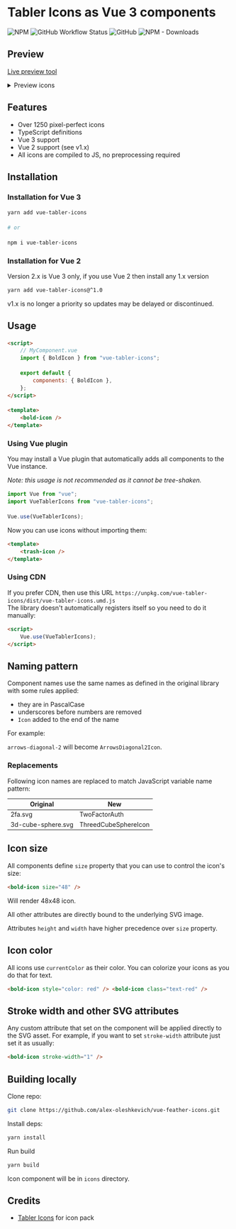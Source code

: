 # Tabler Icons as Vue 3 components

![NPM](https://img.shields.io/npm/v/vue-tabler-icons)
![GitHub Workflow Status](https://img.shields.io/github/workflow/status/alex-oleshkevich/vue-tabler-icons/Test)
![GitHub](https://img.shields.io/github/license/alex-oleshkevich/vue-tabler-icons)
![NPM - Downloads](https://img.shields.io/npm/dm/vue-tabler-icons)


## Preview

[Live preview tool](https://tabler-icons.io/)

<details>
    <summary>Preview icons</summary>
    <p>
    
![Tabler Icons](https://raw.githubusercontent.com/tabler/tabler-icons/master/.github/icons.png)

    </p>

</details>

## Features

-   Over 1250 pixel-perfect icons
-   TypeScript definitions
-   Vue 3 support
-   Vue 2 support (see v1.x)
-   All icons are compiled to JS, no preprocessing required

## Installation

### Installation for Vue 3

```bash
yarn add vue-tabler-icons

# or

npm i vue-tabler-icons
```

### Installation for Vue 2

Version 2.x is Vue 3 only, if you use Vue 2 then install any 1.x version

```bash
yarn add vue-tabler-icons@^1.0
```

v1.x is no longer a priority so updates may be delayed or discontinued.

## Usage

```html
<script>
    // MyComponent.vue
    import { BoldIcon } from "vue-tabler-icons";

    export default {
        components: { BoldIcon },
    };
</script>

<template>
    <bold-icon />
</template>
```

### Using Vue plugin

You may install a Vue plugin that automatically adds all components to the Vue instance.

_Note: this usage is not recommended as it cannot be tree-shaken._

```js
import Vue from "vue";
import VueTablerIcons from "vue-tabler-icons";

Vue.use(VueTablerIcons);
```

Now you can use icons without importing them:

```html
<template>
    <trash-icon />
</template>
```

### Using CDN

If you prefer CDN, then use this URL `https://unpkg.com/vue-tabler-icons/dist/vue-tabler-icons.umd.js`  
The library doesn't automatically registers itself so you need to do it manually:

```html
<script>
    Vue.use(VueTablerIcons);
</script>
```

## Naming pattern

Component names use the same names as defined in the original library with some rules applied:

-   they are in PascalCase
-   underscores before numbers are removed
-   `Icon` added to the end of the name

For example:

`arrows-diagonal-2` will become `ArrowsDiagonal2Icon`.

### Replacements

Following icon names are replaced to match JavaScript variable name pattern:

| Original           | New                  |
| ------------------ | -------------------- |
| 2fa.svg            | TwoFactorAuth        |
| 3d-cube-sphere.svg | ThreedCubeSphereIcon |

## Icon size

All components define `size` property that you can use to control the icon's size:

```html
<bold-icon size="48" />
```

Will render 48x48 icon.

All other attributes are directly bound to the underlying SVG image.

<bold-icon height="18" />

Attributes `height` and `width` have higher precedence over `size` property.

## Icon color

All icons use `currentColor` as their color. You can colorize your icons as you do that for text.

```html
<bold-icon style="color: red" /> <bold-icon class="text-red" />
```

## Stroke width and other SVG attributes

Any custom attribute that set on the component will be applied directly to the SVG asset.
For example, if you want to set `stroke-width` attribute just set it as usually:

```html
<bold-icon stroke-width="1" />
```

## Building locally

Clone repo:

```bash
git clone https://github.com/alex-oleshkevich/vue-feather-icons.git
```

Install deps:

```bash
yarn install
```

Run build

```bash
yarn build
```

Icon component will be in `icons` directory.

## Credits

-   [Tabler Icons](https://tabler-icons.io/) for icon pack
   